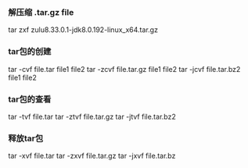 ### 解压缩 .tar.gz file
tar zxf zulu8.33.0.1-jdk8.0.192-linux_x64.tar.gz  

### tar包的创建
tar -cvf  file.tar file1  file2
tar -zcvf  file.tar.gz  file1  file2
tar -jcvf   file.tar.bz2  file1  file2

### tar包的查看
tar -tvf  file.tar
tar -ztvf  file.tar.gz
tar -jtvf  file.tar.bz2

### 释放tar包
tar -xvf  file.tar
tar -zxvf  file.tar.gz
tar -jxvf  file.tar.bz



